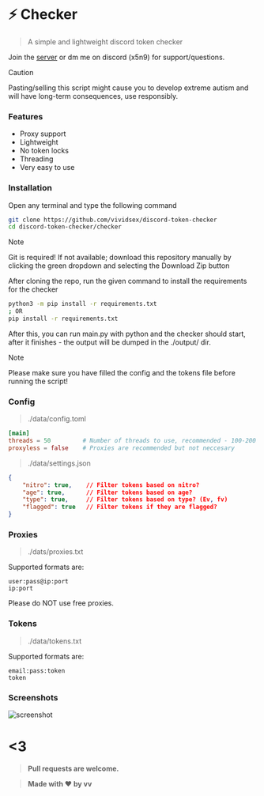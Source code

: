 # ⚡ Checker
> A simple and lightweight discord token checker

Join the [server](https://discord.gg/pop) or dm me on discord (x5n9) for support/questions.

> [!CAUTION]
> Pasting/selling this script might cause you to develop extreme autism and will have long-term consequences, use responsibly.




### Features
- Proxy support
- Lightweight
- No token locks
- Threading
- Very easy to use




### Installation

Open any terminal and type the following command
```bash
git clone https://github.com/vividsex/discord-token-checker
cd discord-token-checker/checker
```
> [!NOTE]
> Git is required! If not available; download this repository manually by clicking the green dropdown and selecting the Download Zip button

After cloning the repo, run the given command to install the requirements for the checker
```bash
python3 -m pip install -r requirements.txt
; OR
pip install -r requirements.txt
```
After this, you can run main.py with python and the checker should start, after it finishes - the output will be dumped in the ./output/ dir.


> [!NOTE]
> Please make sure you have filled the config and the tokens file before running the script!


### Config
> ./data/config.toml
```toml
[main]
threads = 50         # Number of threads to use, recommended - 100-200
proxyless = false    # Proxies are recommended but not neccesary
```
> ./data/settings.json
```json
{
    "nitro": true,    // Filter tokens based on nitro?
    "age": true,      // Filter tokens based on age?
    "type": true,     // Filter tokens based on type? (Ev, fv)
    "flagged": true   // Filter tokens if they are flagged?
}
```



### Proxies
> ./dats/proxies.txt

Supported formats are:
```
user:pass@ip:port
ip:port
```
Please do NOT use free proxies.




### Tokens
> ./data/tokens.txt


Supported formats are:
```
email:pass:token
token
```

### Screenshots
![screenshot](https://media.discordapp.net/attachments/1222528933522837609/1224327780867510362/image.png?ex=661d1719&is=660aa219&hm=aadbbf337251bbec55473f512e699faafb1c6dc63f243aa24824f7892e8ff58d&=&format=webp&quality=lossless&width=1151&height=626)


# <3
> __Pull requests are welcome.__

> __Made with ❤ by vv__



